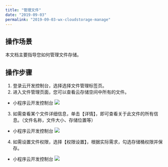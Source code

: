```yaml
---
title: "管理文件"
date: "2019-09-03"
permalink: "2019-09-03-wx-cloudstorage-manage"
---
```



## 操作场景

本文档主要指导您如何管理文件存储。

## 操作步骤

1. 登录云开发控制台，选择选择文件管理标签页。
2. 进入文件管理页面，您可以查看云存储空间中所有的文件。

- 小程序云开发控制台
  ![](https://main.qcloudimg.com/raw/15752615a13ba538d57f36273322ad4f.png)

3. 如需查看某个文件详细信息，单击【详情】，即可查看关于此文件的所有信息。（文件名称，文件大小、存储位置等）

- 小程序云开发控制台
  ![](https://main.qcloudimg.com/raw/30f1ff745b8c3cab67f93f7b888d9052.png)

4. 如需设置文件权限，选择【权限设置】，根据实际需求，勾选存储桶权限并保存。

- 小程序云开发控制台
  ![](https://main.qcloudimg.com/raw/d7129ecd8de518dbb40e5b0064912a78.png)
